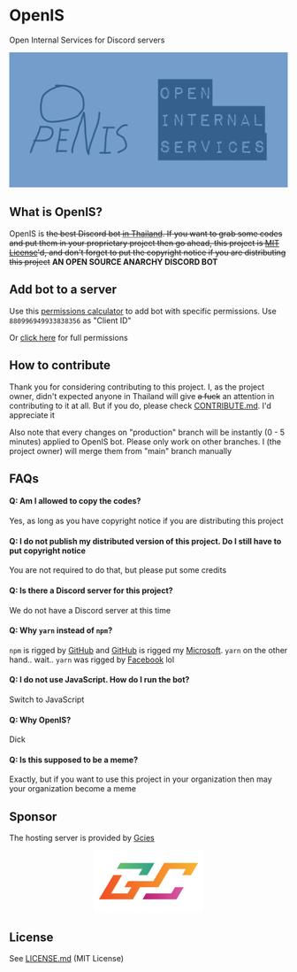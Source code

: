 # OpenIS

Open Internal Services for Discord servers

![OpenIS Banner](assets/banner.png)

## What is OpenIS?

OpenIS is ~~the best Discord bot <abbr title="First working open source Discord bot">in Thailand</abbr>. If you want to grab some codes and put them in your proprietary project then go ahead, this project is [MIT License](#license)'d, and don't forget to put the copyright notice if you are distributing this project~~ **AN OPEN SOURCE ANARCHY DISCORD BOT**

## Add bot to a server

Use this [permissions calculator](https://discordapi.com/permissions.html) to add bot with specific permissions. Use `880996949933838356` as "Client ID"

Or [click here](https://discord.com/api/oauth2/authorize?client_id=880996949933838356&permissions=8&scope=bot%20applications.commands) for full permissions

## How to contribute

Thank you for considering contributing to this project. I, as the project owner, didn't expected anyone in Thailand will give ~~a fuck~~ an attention in contributing to it at all. But if you do, please check [CONTRIBUTE.md](CONTRIBUTE.md). I'd appreciate it

Also note that every changes on "production" branch will be instantly (0 - 5 minutes) applied to OpenIS bot. Please only work on other branches. I (the project owner) will merge them from "main" branch manually

## FAQs

#### Q: Am I allowed to copy the codes?

Yes, as long as you have copyright notice if you are distributing this project

#### Q: I do not publish my distributed version of this project. Do I still have to put copyright notice

You are not required to do that, but please put some credits

#### Q: Is there a Discord server for this project?

We do not have a Discord server at this time

#### Q: Why `yarn` instead of `npm`?

`npm` is rigged by [GitHub](https://github.com/) and [GitHub](https://github.com/) is rigged my [Microsoft](https://www.microsoft.com/). `yarn` on the other hand.. wait.. `yarn` was rigged by [Facebook](https://facebook.com) lol

#### Q: I do not use JavaScript. How do I run the bot?

Switch to JavaScript

#### Q: Why OpenIS?

Dick

#### Q: Is this supposed to be a meme?

Exactly, but if you want to use this project in your organization then may your organization become a meme

## Sponsor

The hosting server is provided by [Gcies](https://gcies.net/)

[<p align="center"><img src="assets/gcies.svg" alt="Gcies logo" width="200" /></p>](https://gcies.net/)

## License

See [LICENSE.md](LICENSE.md) (MIT License)
